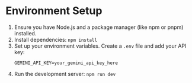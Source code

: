 
# Environment Setup

1.  Ensure you have Node.js and a package manager (like npm or pnpm) installed.
2.  Install dependencies: `npm install`
3.  Set up your environment variables. Create a `.env` file and add your API key:
    ```
    GEMINI_API_KEY=your_gemini_api_key_here
    ```
4.  Run the development server: `npm run dev`

